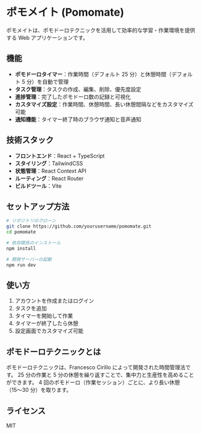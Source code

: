 # ポモメイト (Pomomate)

ポモメイトは、ポモドーロテクニックを活用して効率的な学習・作業環境を提供する Web アプリケーションです。

## 機能

- **ポモドーロタイマー**：作業時間（デフォルト 25 分）と休憩時間（デフォルト 5 分）を自動で管理
- **タスク管理**：タスクの作成、編集、削除、優先度設定
- **進捗管理**：完了したポモドーロ数の記録と可視化
- **カスタマイズ設定**：作業時間、休憩時間、長い休憩間隔などをカスタマイズ可能
- **通知機能**：タイマー終了時のブラウザ通知と音声通知

## 技術スタック

- **フロントエンド**：React + TypeScript
- **スタイリング**：TailwindCSS
- **状態管理**：React Context API
- **ルーティング**：React Router
- **ビルドツール**：Vite

## セットアップ方法

```bash
# リポジトリのクローン
git clone https://github.com/yourusername/pomomate.git
cd pomomate

# 依存関係のインストール
npm install

# 開発サーバーの起動
npm run dev
```

## 使い方

1. アカウントを作成またはログイン
2. タスクを追加
3. タイマーを開始して作業
4. タイマーが終了したら休憩
5. 設定画面でカスタマイズ可能

## ポモドーロテクニックとは

ポモドーロテクニックは、Francesco Cirillo によって開発された時間管理法です。
25 分の作業と 5 分の休憩を繰り返すことで、集中力と生産性を高めることができます。
4 回のポモドーロ（作業セッション）ごとに、より長い休憩（15〜30 分）を取ります。

## ライセンス

MIT
